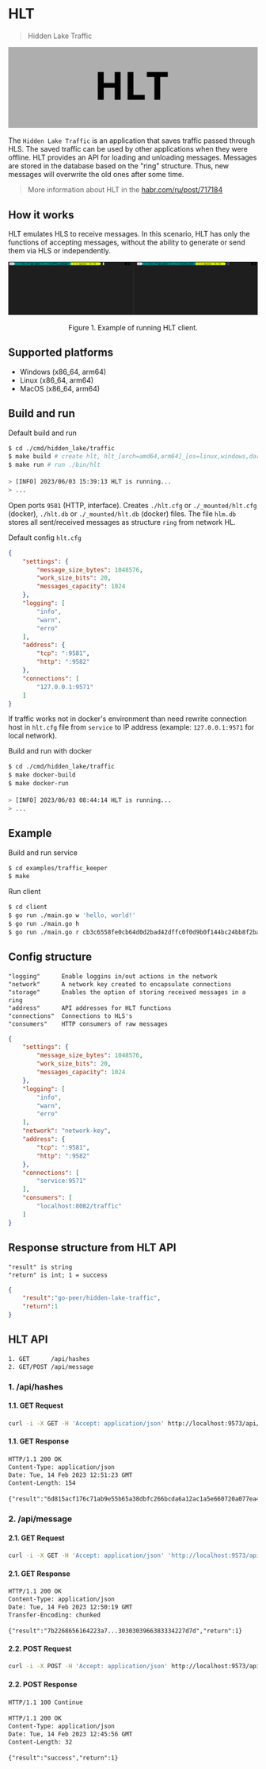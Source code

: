 # HLT

> Hidden Lake Traffic

<img src="_images/hlt_logo.png" alt="hlt_logo.png"/>

The `Hidden Lake Traffic` is an application that saves traffic passed through HLS. The saved traffic can be used by other applications when they were offline. HLT provides an API for loading and unloading messages. Messages are stored in the database based on the "ring" structure. Thus, new messages will overwrite the old ones after some time.

> More information about HLT in the [habr.com/ru/post/717184](https://habr.com/ru/post/717184/ "Habr HLT")

## How it works

HLT emulates HLS to receive messages. In this scenario, HLT has only the functions of accepting messages, without the ability to generate or send them via HLS or independently.

<p align="center"><img src="_images/hlt_client.gif" alt="hlt_client.gif"/></p>
<p align="center">Figure 1. Example of running HLT client.</p>

## Supported platforms

- Windows (x86_64, arm64)
- Linux (x86_64, arm64)
- MacOS (x86_64, arm64)

## Build and run

Default build and run

```bash 
$ cd ./cmd/hidden_lake/traffic
$ make build # create hlt, hlt_[arch=amd64,arm64]_[os=linux,windows,darwin] and copy to ./bin
$ make run # run ./bin/hlt

> [INFO] 2023/06/03 15:39:13 HLT is running...
> ...
```

Open ports `9581` (HTTP, interface).
Creates `./hlt.cfg` or `./_mounted/hlt.cfg` (docker), `./hlt.db` or `./_mounted/hlt.db` (docker) files.
The file `hlm.db` stores all sent/received messages as structure `ring` from network HL. 

Default config `hlt.cfg`

```json
{
	"settings": {
		"message_size_bytes": 1048576,
		"work_size_bits": 20,
		"messages_capacity": 1024
	},
	"logging": [
		"info",
		"warn",
		"erro"
	],
	"address": {
		"tcp": ":9581",
		"http": ":9582"
	},
	"connections": [
		"127.0.0.1:9571"
	]
}
```

If traffic works not in docker's environment than need rewrite connection host in `hlt.cfg` file from `service` to IP address (example: `127.0.0.1:9571` for local network).

Build and run with docker

```bash 
$ cd ./cmd/hidden_lake/traffic
$ make docker-build 
$ make docker-run

> [INFO] 2023/06/03 08:44:14 HLT is running...
> ...
```

## Example 

Build and run service
```bash
$ cd examples/traffic_keeper
$ make
```

Run client
```bash
$ cd client
$ go run ./main.go w 'hello, world!'
$ go run ./main.go h
$ go run ./main.go r cb3c6558fe0cb64d0d2bad42dffc0f0d9b0f144bc24bb8f2ba06313af9297be4 # hash get by 'h' option
```

## Config structure

```
"logging"      Enable loggins in/out actions in the network
"network"      A network key created to encapsulate connections
"storage"      Enables the option of storing received messages in a ring
"address"      API addresses for HLT functions
"connections"  Connections to HLS's
"consumers"    HTTP consumers of raw messages
```

```json
{
	"settings": {
		"message_size_bytes": 1048576,
		"work_size_bits": 20,
		"messages_capacity": 1024
	},
	"logging": [
		"info",
		"warn",
		"erro"
	],
	"network": "network-key",
	"address": {
		"tcp": ":9581",
		"http": ":9582"
	},
	"connections": [
		"service:9571"
	],
	"consumers": [
        "localhost:8082/traffic"
    ]
}
```

## Response structure from HLT API

```
"result" is string
"return" is int; 1 = success
```

```json
{
	"result":"go-peer/hidden-lake-traffic",
	"return":1
}
```

## HLT API

```
1. GET      /api/hashes
2. GET/POST /api/message
```

### 1. /api/hashes

#### 1.1. GET Request

```bash
curl -i -X GET -H 'Accept: application/json' http://localhost:9573/api/hashes
```

#### 1.1. GET Response

```
HTTP/1.1 200 OK
Content-Type: application/json
Date: Tue, 14 Feb 2023 12:51:23 GMT
Content-Length: 154

{"result":"6d815acf176c71ab9e55b65a38dbfc266bcda6a12ac1a5e660720a077ea4bd23,31f3f211c1ccbe2ab367e743e109f7f9702521447e5f6348ef0d8ab7a1ccd756","return":1}
```

### 2. /api/message

#### 2.1. GET Request

```bash
curl -i -X GET -H 'Accept: application/json' 'http://localhost:9573/api/message?hash=31f3f211c1ccbe2ab367e743e109f7f9702521447e5f6348ef0d8ab7a1ccd756'
```

#### 2.1. GET Response

```
HTTP/1.1 200 OK
Content-Type: application/json
Date: Tue, 14 Feb 2023 12:50:19 GMT
Transfer-Encoding: chunked

{"result":"7b2268656164223a7...3030303966383334227d7d","return":1}
```

#### 2.2. POST Request

```bash
curl -i -X POST -H 'Accept: application/json' http://localhost:9573/api/message -d @README_message.json
```

#### 2.2. POST Response

```
HTTP/1.1 100 Continue

HTTP/1.1 200 OK
Content-Type: application/json
Date: Tue, 14 Feb 2023 12:45:56 GMT
Content-Length: 32

{"result":"success","return":1}
```
